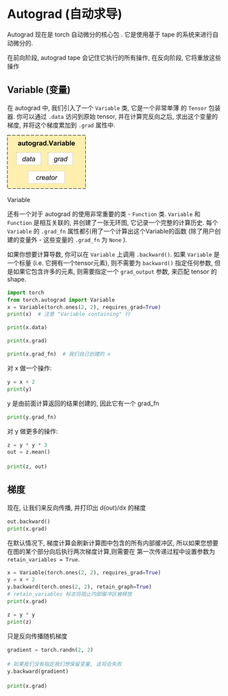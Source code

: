 # Autograd (自动求导)

Autograd 现在是 torch 自动微分的核心包 . 它是使用基于 tape 的系统来进行自动微分的.

在前向阶段, autograd tape 会记住它执行的所有操作, 在反向阶段, 它将重放这些操作

## Variable (变量)

在 autograd 中, 我们引入了一个 `Variable` 类, 它是一个非常单薄 的 `Tensor` 包装器. 你可以通过 `.data` 访问到原始 tensor, 并在计算完反向之后, 求出这个变量的梯度, 并将这个梯度累加到 `.grad` 属性中.

![Variable](img/53342bedc6e02d3774e2d0a899a142bd.jpg)

Variable

还有一个对于 autograd 的使用非常重要的类 - `Function` 类. `Variable` 和 `Function` 是相互关联的, 并创建了一张无环图, 它记录一个完整的计算历史. 每个 `Variable` 的 `.grad_fn` 属性都引用了一个计算出这个Variable的函数 (除了用户创建的变量外 - 这些变量的 `.grad_fn` 为 `None` ).

如果你想要计算导数, 你可以在 `Variable` 上调用 `.backward()`. 如果 `Variable` 是一个标量 (i.e. 它拥有一个tensor元素), 则不需要为 `backward()` 指定任何参数, 但是如果它包含许多的元素, 则需要指定一个 `grad_output` 参数, 来匹配 tensor 的 shape.

```py
import torch
from torch.autograd import Variable
x = Variable(torch.ones(2, 2), requires_grad=True)
print(x)  # 注意 "Variable containing" 行

```

```py
print(x.data)

```

```py
print(x.grad)

```

```py
print(x.grad_fn)  # 我们自己创建的 x

```

对 x 做一个操作:

```py
y = x + 2
print(y)

```

y 是由前面计算返回的结果创建的, 因此它有一个 grad_fn

```py
print(y.grad_fn)

```

对 y 做更多的操作:

```py
z = y * y * 3
out = z.mean()

print(z, out)

```

## 梯度

现在, 让我们来反向传播, 并打印出 d(out)/dx 的梯度

```py
out.backward()
print(x.grad)

```

在默认情况下, 梯度计算会刷新计算图中包含的所有内部缓冲区, 所以如果您想要在图的某个部分向后执行两次梯度计算,则需要在 第一次传递过程中设置参数为 `retain_variables = True`.

```py
x = Variable(torch.ones(2, 2), requires_grad=True)
y = x + 2
y.backward(torch.ones(2, 2), retain_graph=True)
# retain_variables 标志将阻止内部缓冲区被释放
print(x.grad)

```

```py
z = y * y
print(z)

```

只是反向传播随机梯度

```py
gradient = torch.randn(2, 2)

# 如果我们没有指定我们想保留变量, 这将会失败
y.backward(gradient)

print(x.grad)

```

